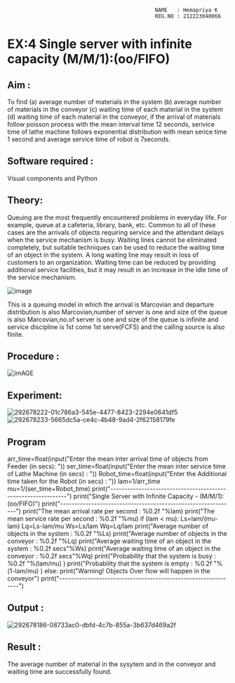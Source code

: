                                                    NAME   : Hemapriya K
                                                   REG.NO : 212223040066
# EX:4 Single server with infinite capacity (M/M/1):(oo/FIFO)
## Aim :
To find (a) average number of materials in the system (b) average number of materials in the conveyor (c) waiting time of each material in the system (d) waiting time of each material in the conveyor, if the arrival  of materials follow poisson process with the mean interval time 12 seconds, serivice time of lathe machine follows exponential distribution with mean serice time 1 second and average service time of robot is 7seconds.

## Software required :
Visual components and Python

## Theory:
Queuing are the most frequently encountered problems in everyday life. For example, queue at a cafeteria, library, bank, etc. Common to all of these cases are the arrivals of objects requiring service and the attendant delays when the service mechanism is busy. Waiting lines cannot be eliminated completely, but suitable techniques can be used to reduce the waiting time of an object in the system. A long waiting line may result in loss of customers to an organization. Waiting time can be reduced by providing additional service facilities, but it may result in an increase in the idle time of the service mechanism.

![image](1.png)

This is a queuing model in which the arrival is Marcovian and departure distribution is also Marcovian,number of server is one and size of the queue is also Marcovian,no.of server is one and size of the queue is infinite and service discipline is 1st come 1st serve(FCFS) and the calling source is also finite.

## Procedure :

![imAGE](2.png)



## Experiment:


 ![292678222-01c786a3-545e-4477-8423-2294e0641df5](https://github.com/HemapriyaOfficial/Single-server-infinite-capacity---Markov-Model/assets/147114275/d9bfbb4a-cb2f-4818-a93e-4f0bbfe6e0fb)
![292678233-5665dc5a-ce4c-4b48-9ad4-2f62158179fe](https://github.com/HemapriyaOfficial/Single-server-infinite-capacity---Markov-Model/assets/147114275/2c12284b-37b3-49a7-b31a-4d981096dc79)

## Program
arr_time=float(input("Enter the mean inter arrival time of objects from Feeder (in secs): "))
ser_time=float(input("Enter the mean  inter service time of Lathe Machine (in secs) :  "))
Robot_time=float(input("Enter the Additional time taken for the Robot (in secs) :  "))
lam=1/arr_time
mu=1/(ser_time+Robot_time)
print("--------------------------------------------------------------")
print("Single Server with Infinite Capacity - (M/M/1):(oo/FIFO)")
print("--------------------------------------------------------------")
print("The mean arrival rate per second : %0.2f "%lam)
print("The mean service rate per second : %0.2f "%mu)
if (lam <  mu):
    Ls=lam/(mu-lam)
    Lq=Ls-lam/mu
    Ws=Ls/lam
    Wq=Lq/lam
    print("Average number of objects in the system : %0.2f "%Ls)
    print("Average number of objects in the conveyor :  %0.2f "%Lq)
    print("Average waiting time of an object in the system : %0.2f secs"%Ws)
    print("Average waiting time of an object in the conveyor : %0.2f secs"%Wq)
    print("Probability that the system is busy : %0.2f "%(lam/mu) )
    print("Probability that the system is empty : %0.2f "%(1-lam/mu) )
else:
    print("Warning! Objects Over flow will happen in the conveyor")
print("---------------------------------------------------------------")

## Output :
![292678186-08733ac0-dbfd-4c7b-855a-3b637d469a2f](https://github.com/HemapriyaOfficial/Single-server-infinite-capacity---Markov-Model/assets/147114275/3e44f4a5-f072-4dc0-a79b-6f2367c96b1e)

## Result :
The average number of material in the sysytem and in the conveyor and waiting time are successfully found.
